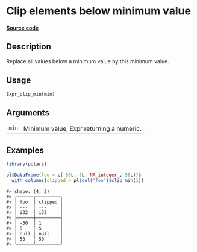 

# Clip elements below minimum value

[**Source code**](https://github.com/pola-rs/r-polars/tree/main/R/expr__expr.R#L2682)

## Description

Replace all values below a minimum value by this minimum value.

## Usage

<pre><code class='language-R'>Expr_clip_min(min)
</code></pre>

## Arguments

<table>
<tr>
<td style="white-space: nowrap; font-family: monospace; vertical-align: top">
<code id="Expr_clip_min_:_min">min</code>
</td>
<td>
Minimum value, Expr returning a numeric.
</td>
</tr>
</table>

## Examples

``` r
library(polars)

pl$DataFrame(foo = c(-50L, 5L, NA_integer_, 50L))$
  with_columns(clipped = pl$col("foo")$clip_min(1))
```

    #> shape: (4, 2)
    #> ┌──────┬─────────┐
    #> │ foo  ┆ clipped │
    #> │ ---  ┆ ---     │
    #> │ i32  ┆ i32     │
    #> ╞══════╪═════════╡
    #> │ -50  ┆ 1       │
    #> │ 5    ┆ 5       │
    #> │ null ┆ null    │
    #> │ 50   ┆ 50      │
    #> └──────┴─────────┘
